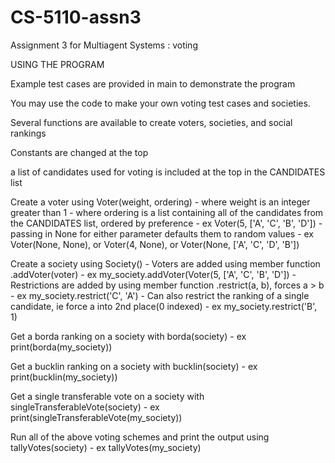 # CS-5110-assn3
Assignment 3 for Multiagent Systems : voting

USING THE PROGRAM

Example test cases are provided in main to demonstrate the program

You may use the code to make your own voting test cases and societies.

Several functions are available to create voters, societies, and social rankings

Constants are changed at the top

a list of candidates used for voting is included at the top in the CANDIDATES list

Create a voter using Voter(weight, ordering)
    - where weight is an integer greater than 1
    - where ordering is a list containing all of the candidates from the CANDIDATES list, ordered by preference
    - ex Voter(5, ['A', 'C', 'B', 'D'])
    - passing in None for either parameter defaults them to random values
    - ex Voter(None, None), or Voter(4, None), or Voter(None, ['A', 'C', 'D', 'B'])

Create a society using Society()
    - Voters are added using member function .addVoter(voter)
    - ex my_society.addVoter(Voter(5, ['A', 'C', 'B', 'D'])
    - Restrictions are added by using member function .restrict(a, b), forces a > b
    - ex my_society.restrict('C', 'A')
    - Can also restrict the ranking of a single candidate, ie force a into 2nd place(0 indexed)
    - ex my_society.restrict('B', 1)

Get a borda ranking on a society with borda(society)
    - ex print(borda(my_society))

Get a bucklin ranking on a society with bucklin(society)
    - ex print(bucklin(my_society))

Get a single transferable vote on a society with singleTransferableVote(society)
    - ex print(singleTransferableVote(my_society))

Run all of the above voting schemes and print the output using tallyVotes(society)
    - ex tallyVotes(my_society)
